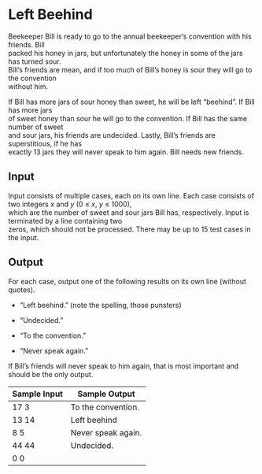 # Left Beehind

Beekeeper Bill is ready to go to the annual beekeeper’s convention with his friends. Bill\
packed his honey in jars, but unfortunately the honey in some of the jars has turned sour.\
Bill’s friends are mean, and if too much of Bill’s honey is sour they will go to the convention\
without him.

If Bill has more jars of sour honey than sweet, he will be left “beehind”. If Bill has more jars\
of sweet honey than sour he will go to the convention. If Bill has the same number of sweet\
and sour jars, his friends are undecided. Lastly, Bill’s friends are superstitious, if he has\
exactly 13 jars they will never speak to him again. Bill needs new friends.

## Input

Input consists of multiple cases, each on its own line. Each case consists of two integers *x* and *y* (0 ≤ *x*, *y* ≤ 1000),\
which are the number of sweet and sour jars Bill has, respectively. Input is terminated by a line containing two\
zeros, which should not be processed. There may be up to 15 test cases in the input.

## Output

For each case, output one of the following results on its own line (without quotes).

- “Left beehind.” (note the spelling, those punsters)

- “Undecided.”

- “To the convention.”

- “Never speak again.”

If Bill’s friends will never speak to him again, that is most important and should be the only output.

| Sample Input | Sample Output      |
| ---          | ---                |
| 17 3         | To the convention. |
| 13 14        | Left beehind       |
| 8 5          | Never speak again. |
| 44 44        | Undecided.         |
| 0 0          |                    |